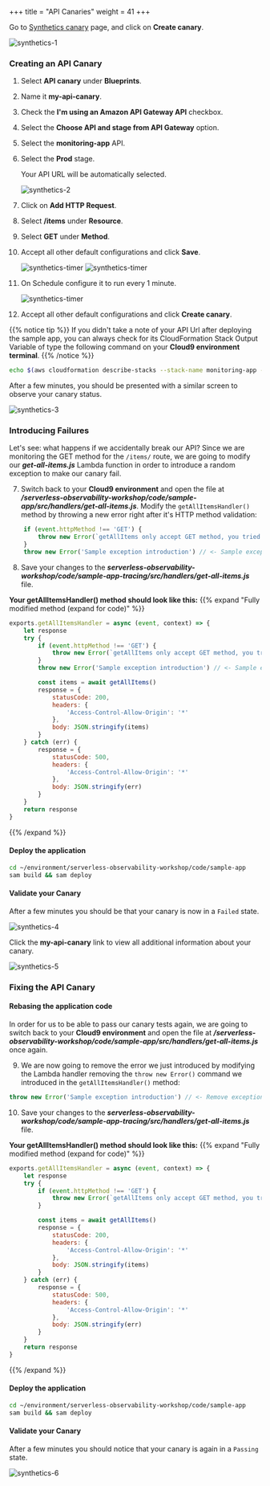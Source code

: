 +++
title = "API Canaries"
weight = 41
+++


Go to [Synthetics canary](https://console.aws.amazon.com/cloudwatch/home?#synthetics:canary/list) page, and click on **Create canary**.

![synthetics-1](/images/synthetics1.png)

### Creating an API Canary

1. Select **API canary** under **Blueprints**.
1. Name it **my-api-canary**.
1. Check the **I'm using an Amazon API Gateway API** checkbox.
1. Select the **Choose API and stage from API Gateway** option.
1. Select the **monitoring-app** API.
1. Select the **Prod** stage.

    Your API URL will be automatically selected.

    ![synthetics-2](/images/synthetics2.png)

1. Click on **Add HTTP Request**.
1. Select **/items** under **Resource**.
1. Select **GET** under **Method**.
1. Accept all other default configurations and click  **Save**.

    ![synthetics-timer](/images/synthetics_http_request.png)
    ![synthetics-timer](/images/synthetics_http_request_1.png)

1. On Schedule configure it to run every 1 minute.

    ![synthetics-timer](/images/synthetics_timer.png)

1. Accept all other default configurations and click **Create canary**.

{{% notice tip %}}
If you  didn't take a note of your API Url after deploying the sample app, you can always check for its CloudFormation Stack Output Variable of type the following command on your **Cloud9 environment terminal**.
{{% /notice %}}

```sh
echo $(aws cloudformation describe-stacks --stack-name monitoring-app --output json | jq '.Stacks[].Outputs[] | select(.OutputKey=="ApiUrl") | .OutputValue' | sed -e 's/^"//'  -e 's/"$//')
```

After a few minutes, you should be presented with a similar screen to observe your canary status.

![synthetics-3](/images/synthetics3.png)

### Introducing Failures

Let's see: what happens if we accidentally break our API? Since we are monitoring the GET method for the `/items/` route, we are going to modify our ***get-all-items.js*** Lambda function in order to introduce a random exception to make our canary fail.

7. Switch back to your **Cloud9 environment** and open the file at ***/serverless-observability-workshop/code/sample-app/src/handlers/get-all-items.js***. Modify the `getAllItemsHandler()` method by throwing a new error right after it's HTTP method validation:

```javascript
    if (event.httpMethod !== 'GET') {
        throw new Error(`getAllItems only accept GET method, you tried: ${event.httpMethod}`)
    }
    throw new Error('Sample exception introduction') // <- Sample exception throw 
```

8. Save your changes to the ***serverless-observability-workshop/code/sample-app-tracing/src/handlers/get-all-items.js*** file.

**Your getAllItemsHandler() method should look like this:**
{{% expand "Fully modified method (expand for code)" %}}
```javascript
exports.getAllItemsHandler = async (event, context) => {
    let response
    try {
        if (event.httpMethod !== 'GET') {
            throw new Error(`getAllItems only accept GET method, you tried: ${event.httpMethod}`)
        }
        throw new Error('Sample exception introduction') // <- Sample exception throw 

        const items = await getAllItems()
        response = {
            statusCode: 200,
            headers: {
                'Access-Control-Allow-Origin': '*'
            },
            body: JSON.stringify(items)
        }
    } catch (err) {
        response = {
            statusCode: 500,
            headers: {
                'Access-Control-Allow-Origin': '*'
            },
            body: JSON.stringify(err)
        }
    }
    return response
}
```
{{% /expand  %}}


#### Deploy the application

```sh
cd ~/environment/serverless-observability-workshop/code/sample-app
sam build && sam deploy
```

#### Validate your Canary

After a few minutes you should be that your canary is now in a `Failed` state.
 
![synthetics-4](/images/synthetics4.png)

Click the **my-api-canary** link to view all additional information about your canary.

![synthetics-5](/images/synthetics5.png)

### Fixing the API Canary

#### Rebasing the application code

In order for us to be able to pass our canary tests again, we are going to switch back to your **Cloud9 environment** and open the file at ***/serverless-observability-workshop/code/sample-app/src/handlers/get-all-items.js*** once again. 

9. We are now going to remove the error we just introduced by modifying the Lambda handler removing the `throw new Error()` command we introduced in the `getAllItemsHandler()` method:

```javascript
throw new Error('Sample exception introduction') // <- Remove exception throw 
```

10. Save your changes to the ***serverless-observability-workshop/code/sample-app-tracing/src/handlers/get-all-items.js*** file.

**Your getAllItemsHandler() method should look like this:**
{{% expand "Fully modified method (expand for code)" %}}
```javascript
exports.getAllItemsHandler = async (event, context) => {
    let response
    try {
        if (event.httpMethod !== 'GET') {
            throw new Error(`getAllItems only accept GET method, you tried: ${event.httpMethod}`)
        }

        const items = await getAllItems()
        response = {
            statusCode: 200,
            headers: {
                'Access-Control-Allow-Origin': '*'
            },
            body: JSON.stringify(items)
        }
    } catch (err) {
        response = {
            statusCode: 500,
            headers: {
                'Access-Control-Allow-Origin': '*'
            },
            body: JSON.stringify(err)
        }
    }
    return response
}
```
{{% /expand  %}}

#### Deploy the application

```sh
cd ~/environment/serverless-observability-workshop/code/sample-app
sam build && sam deploy
```

#### Validate your Canary

After a few minutes you should notice that your canary is again in a `Passing` state.

![synthetics-6](/images/synthetics6.png)
